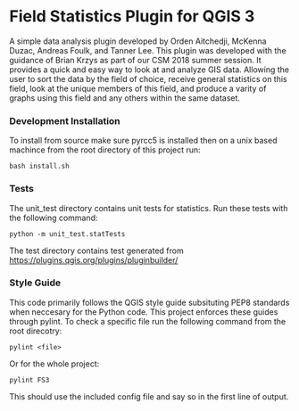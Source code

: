 # Field Statistics Plugin for QGIS 3
A simple data analysis plugin developed by Orden Aitchedji, McKenna Duzac, Andreas Foulk, and Tanner Lee.
This plugin was developed with the guidance of Brian Krzys as part of our CSM 2018 summer session.
It provides a quick and easy way to look at and analyze GIS data. Allowing the user to sort the data by the field of choice,
receive general statistics on this field, look at the unique members of this field, and produce a varity of graphs using
this field and any others within the same dataset.
### Development Installation
To install from source make sure pyrcc5 is installed then on a unix based machince from the root directory of this project run:
```
bash install.sh
```
### Tests
The unit_test directory contains unit tests for statistics.  Run these tests with the following command:
```
python -m unit_test.statTests
```

The test directory contains test generated from https://plugins.qgis.org/plugins/pluginbuilder/
### Style Guide
This code primarily follows the QGIS style guide subsituting PEP8 standards when neccesary for
the Python code. This project enforces these guides through pylint. To check a specific file run the following command from the root direcotry:
```
pylint <file>
```
Or for the whole project:
```
pylint FS3
```
This should use the included config file and say so in the first line of output.
